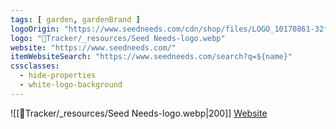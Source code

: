 ```yaml
---
tags: [ garden, gardenBrand ]
logoOrigin: "https://www.seedneeds.com/cdn/shop/files/LOGO_10170861-32f2-4df1-89d5-ce57ba3d8e99.webp?height=90&v=1706847012"
logo: "🌱Tracker/_resources/Seed Needs-logo.webp"
website: "https://www.seedneeds.com/"
itemWebsiteSearch: "https://www.seedneeds.com/search?q=${name}"
cssclasses:
  - hide-properties
  - white-logo-background
---
```


![[🌱Tracker/_resources/Seed Needs-logo.webp|200]]
[Website](https://www.seedneeds.com/)
